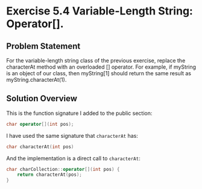 # Exercise 5.4 Variable-Length String: Operator[].

## Problem Statement
For the variable-length string class of the previous exercise, replace the
characterAt method with an overloaded [] operator. For example, if myString
is an object of our class, then myString[1] should return the same result as
myString.characterAt(1).

## Solution Overview
This is the function signature I added to the public section:

```cpp
char operator[](int pos);
```

I have used the same signature that `characterAt` has:

```cpp
char characterAt(int pos)
```

And the implementation is a direct call to `characterAt`:

```cpp
char charCollection::operator[](int pos) {
    return characterAt(pos);
}
```

